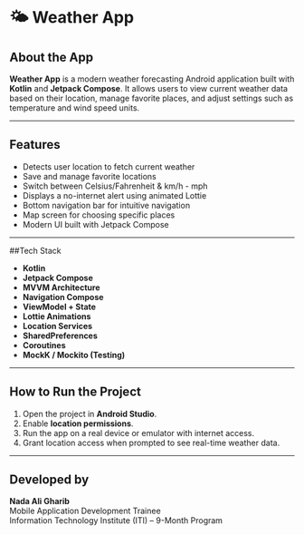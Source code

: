 # 🌤️ Weather App

## About the App

**Weather App** is a modern weather forecasting Android application built with **Kotlin** and **Jetpack Compose**. It allows users to view current weather data based on their location, manage favorite places, and adjust settings such as temperature and wind speed units.

---

## Features

-  Detects user location to fetch current weather
-  Save and manage favorite locations
-  Switch between Celsius/Fahrenheit & km/h - mph
-  Displays a no-internet alert using animated Lottie
-  Bottom navigation bar for intuitive navigation
-  Map screen for choosing specific places
-  Modern UI built with Jetpack Compose

---

##Tech Stack

- **Kotlin**
- **Jetpack Compose**
- **MVVM Architecture**
- **Navigation Compose**
- **ViewModel + State**
- **Lottie Animations**
- **Location Services**
- **SharedPreferences**
- **Coroutines**
- **MockK / Mockito (Testing)**

---
## How to Run the Project

1. Open the project in **Android Studio**.
2. Enable **location permissions**.
3. Run the app on a real device or emulator with internet access.
4. Grant location access when prompted to see real-time weather data.
---
## Developed by

**Nada Ali Gharib**  
Mobile Application Development Trainee  
Information Technology Institute (ITI) – 9-Month Program
